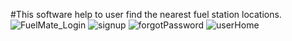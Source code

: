 #This software help to user find the nearest fuel station locations.
![FuelMate_Login](https://github.com/VidathChamikara/FuelMate-Fuel-Stations-Tracking-System/assets/86880920/788d8569-07e4-4112-abd2-0f8710285ddc)
![signup](https://github.com/VidathChamikara/FuelMate-Fuel-Stations-Tracking-System/assets/86880920/a092298e-aeed-4ac6-abf7-2a9d6a866ea8)
![forgotPassword](https://github.com/VidathChamikara/FuelMate-Fuel-Stations-Tracking-System/assets/86880920/910004af-9c11-461d-b74e-c4a90819a56b)
![userHome](https://github.com/VidathChamikara/FuelMate-Fuel-Stations-Tracking-System/assets/86880920/71c3644b-5e68-44d8-a29c-45e6bf24c456)
